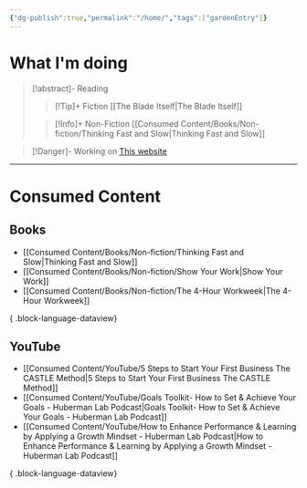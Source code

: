 ```yaml
---
{"dg-publish":true,"permalink":"/home/","tags":["gardenEntry"]}
---
```


# What I'm doing
> [!abstract]- Reading
> > [!Tip]+ Fiction
> > [[The Blade Itself\|The Blade Itself]]
> 
> > [!Info]+ Non-Fiction
> > [[Consumed Content/Books/Non-fiction/Thinking Fast and Slow\|Thinking Fast and Slow]]

> [!Danger]- Working on
> [This website](https://emrey.vercel.app/)

---
# Consumed Content
## Books
- [[Consumed Content/Books/Non-fiction/Thinking Fast and Slow\|Thinking Fast and Slow]]
- [[Consumed Content/Books/Non-fiction/Show Your Work\|Show Your Work]]
- [[Consumed Content/Books/Non-fiction/The 4-Hour Workweek\|The 4-Hour Workweek]]

{ .block-language-dataview}
## YouTube
- [[Consumed Content/YouTube/5 Steps to Start Your First Business The CASTLE Method\|5 Steps to Start Your First Business The CASTLE Method]]
- [[Consumed Content/YouTube/Goals Toolkit- How to Set & Achieve Your Goals - Huberman Lab Podcast\|Goals Toolkit- How to Set & Achieve Your Goals - Huberman Lab Podcast]]
- [[Consumed Content/YouTube/How to Enhance Performance & Learning by Applying a Growth Mindset - Huberman Lab Podcast\|How to Enhance Performance & Learning by Applying a Growth Mindset - Huberman Lab Podcast]]

{ .block-language-dataview}
